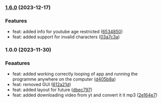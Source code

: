 <!-- @format -->

### [1.6.0]() (2023-12-17)

### Features

-   feat: added info for youtube age restricted
    ([6534850](https://github.com/Johngtka/YtoDown-App/commit/6534850187ac99f544e13357e8e4383e1ba0cc08))
-   feat: added support for invalid characters
    ([03a7c3a](https://github.com/Johngtka/YtoDown-App/commit/03a7c3a6ae5d611432247192b825329757b3914b))

### 1.0.0 (2023-11-30)

### Feaatures

-   feat: added working correctly looping of app and running the programme
    anywhere on the computer
    ([d405b8a](https://github.com/Johngtka/YtoDown-App/commit/d405b8a9a9d2b8f9c483db8efe91c82bdb8c3f63))
-   feat: removed GUI
    ([612a21d](https://github.com/Johngtka/YtoDown-App/commit/612a21df644d0568ba1e85cb2bf8b71ce91d15da))
-   feat: added layout for future
    ([dbec797](https://github.com/Johngtka/YtoDown-App/commit/dbec7973d0d3ed1bf49a9527c83aaa8d66ad3122))
-   feat: added downloading video from yt and convert it it mp3
    ([2e164e7](https://github.com/Johngtka/YtoDown-App/commit/2e164e7df833441fbca0d355e43935cca2b9ef95))
